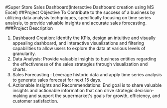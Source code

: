 #Super Store Sales Dashboard(Interactive Dashboard creation using MS Excel)
##Project Objective
To Contribute to the success of a business by utilizing data analysis techqniques, specifically focusing on time series analysis, to provide valuable insights and accurate sales forecasting.
###Project Description
1. Dashbaord Creation: Identify the KPIs, design an intuitive and visually appealing dashboard, and interactive visualizations and filtering capabilities to allow users to explore the data at various levels of granularity.
2. Data Analysis: Provide valuable insights to business entities regarding the effectiveness of the sales strategies through visualization and charts.
3. Sales Forecasting : Leverage historic data and apply time series analysis to generate sales forecast for next 15 days.
4. Actionable Insights and Recommendations: End goal is to share valuable insights and actionable information that can drive strategic decision-making and support the supermarket's goals for growth, efficiency, and customer satisfaction.
